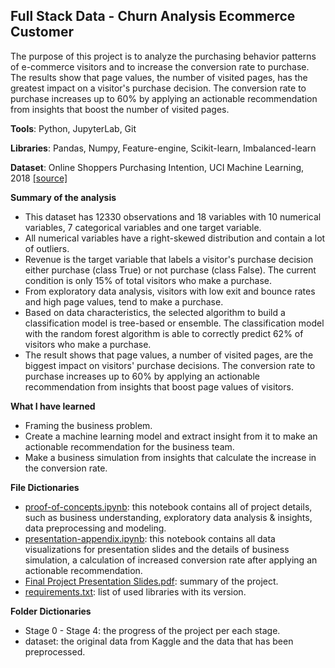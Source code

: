 ## Full Stack Data - Churn Analysis Ecommerce Customer

The purpose of this project is to analyze the purchasing behavior patterns of e-commerce visitors and to increase the conversion rate to purchase. The results show that page values, the number of visited pages, has the greatest impact on a visitor's purchase decision. The conversion rate to purchase increases up to 60% by applying an actionable recommendation from insights that boost the number of visited pages.

**Tools**: Python, JupyterLab, Git

**Libraries**: Pandas, Numpy, Feature-engine, Scikit-learn, Imbalanced-learn

**Dataset**: Online Shoppers Purchasing Intention, UCI Machine Learning, 2018 [[source]](https://www.kaggle.com/datasets/imakash3011/online-shoppers-purchasing-intention-dataset)

**Summary of the analysis**
* This dataset has 12330 observations and 18 variables with 10 numerical variables, 7 categorical variables and one target variable.
* All numerical variables have a right-skewed distribution and contain a lot of outliers. 
* Revenue is the target variable that labels a visitor's purchase decision either purchase (class True) or not purchase (class False). The current condition is only 15% of total visitors who make a purchase. 
* From exploratory data analysis, visitors with low exit and bounce rates and high page values, tend to make a purchase.
* Based on data characteristics, the selected algorithm to build a classification model is tree-based or ensemble. The classification model with the random forest algorithm is able to correctly predict 62% of visitors who make a purchase.
* The result shows that page values, a number of visited pages, are the biggest impact on visitors' purchase decisions. The conversion rate to purchase increases up to 60% by applying an actionable recommendation from insights that boost page values of visitors.

**What I have learned**
* Framing the business problem. 
* Create a machine learning model and extract insight from it to make an actionable recommendation for the business team.
* Make a business simulation from insights that calculate the increase in the conversion rate.

**File Dictionaries**
* [proof-of-concepts.ipynb](https://github.com/irfan-fadhlurrahman/online-shoppers-purchasing-intention/blob/main/proof-of-concepts.ipynb): this notebook contains all of project details, such as business understanding, exploratory data analysis & insights, data preprocessing and modeling.
* [presentation-appendix.ipynb](https://github.com/irfan-fadhlurrahman/online-shoppers-purchasing-intention/blob/main/presentation-appendix.ipynb): this notebook contains all data visualizations for presentation slides and the details of business simulation, a calculation of increased conversion rate after applying an actionable recommendation.
* [Final Project Presentation Slides.pdf](https://github.com/irfan-fadhlurrahman/online-shoppers-purchasing-intention/blob/main/Final%20Project%20Presentation%20Slides.pdf): summary of the project.
* [requirements.txt](https://github.com/irfan-fadhlurrahman/online-shoppers-purchasing-intention/blob/main/requirements.txt): list of used libraries with its version.

**Folder Dictionaries**
* Stage 0 - Stage 4: the progress of the project per each stage.
* dataset: the original data from Kaggle and the data that has been preprocessed.
